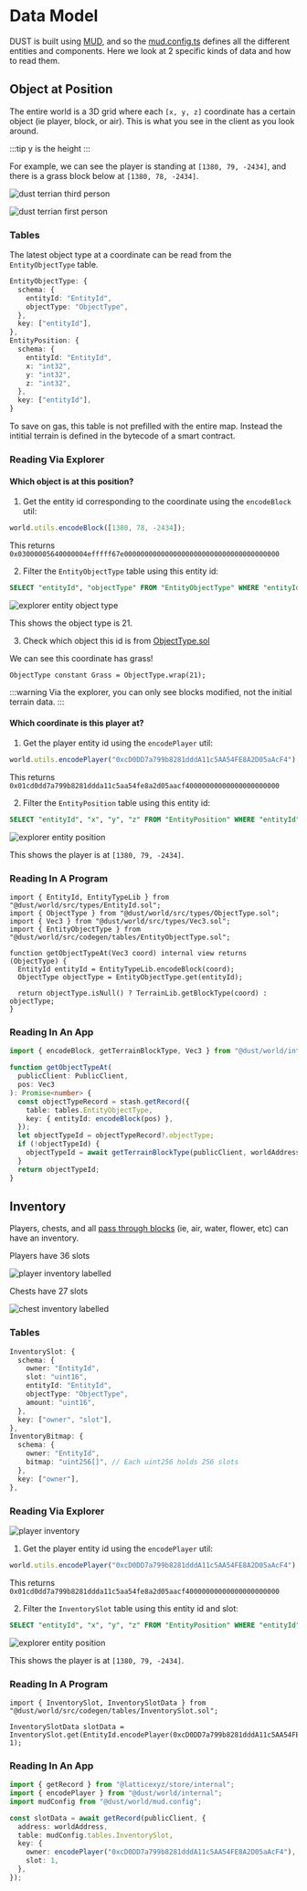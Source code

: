 # Data Model

DUST is built using [MUD](https://mud.dev/), and so the [mud.config.ts](https://github.com/dustproject/dust/blob/main/packages/world/mud.config.ts) defines all the different entities and components. Here we look at 2 specific kinds of data and how to read them.

## Object at Position

The entire world is a 3D grid where each `[x, y, z]` coordinate has a certain object (ie player, block, or air). This is what you see in the client as you look around.

:::tip
y is the height
:::

For example, we can see the player is standing at `[1380, 79, -2434]`, and there is a grass block below at `[1380, 78, -2434]`.

![dust terrian third person](/dust-terrain-third-person.png)

![dust terrian first person](/dust-terrain-first-person.png)

### Tables

The latest object type at a coordinate can be read from the `EntityObjectType` table.

```typescript
EntityObjectType: {
  schema: {
    entityId: "EntityId",
    objectType: "ObjectType",
  },
  key: ["entityId"],
},
EntityPosition: {
  schema: {
    entityId: "EntityId",
    x: "int32",
    y: "int32",
    z: "int32",
  },
  key: ["entityId"],
}
```

To save on gas, this table is not prefilled with the entire map. Instead the intitial terrain is defined in the bytecode of a smart contract.

### Reading Via Explorer

#### Which object is at this position?

1. Get the entity id corresponding to the coordinate using the `encodeBlock` util:

```typescript
world.utils.encodeBlock([1380, 78, -2434]);
```

This returns `0x03000005640000004efffff67e00000000000000000000000000000000000000`

2. Filter the `EntityObjectType` table using this entity id:

```sql
SELECT "entityId", "objectType" FROM "EntityObjectType" WHERE "entityId" = '0x03000005640000004efffff67e00000000000000000000000000000000000000';
```

![explorer entity object type](explorer-entity-object-type.png)

This shows the object type is 21.

3. Check which object this id is from [ObjectType.sol](https://github.com/dustproject/dust/blob/main/packages/world/src/types/ObjectType.sol)

We can see this coordinate has grass!

```solidity
ObjectType constant Grass = ObjectType.wrap(21);
```

:::warning
Via the explorer, you can only see blocks modified, not the initial terrain data.
:::

#### Which coordinate is this player at?

1. Get the player entity id using the `encodePlayer` util:

```typescript
world.utils.encodePlayer("0xcD0DD7a799b8281dddA11c5AA54FE8A2D05aAcF4");
```

This returns `0x01cd0dd7a799b8281ddda11c5aa54fe8a2d05aacf40000000000000000000000`

2. Filter the `EntityPosition` table using this entity id:

```sql
SELECT "entityId", "x", "y", "z" FROM "EntityPosition" WHERE "entityId" = '0x01cd0dd7a799b8281ddda11c5aa54fe8a2d05aacf40000000000000000000000';
```

![explorer entity position](explorer-entity-position.png)

This shows the player is at `[1380, 79, -2434]`.

### Reading In A Program

```solidity
import { EntityId, EntityTypeLib } from "@dust/world/src/types/EntityId.sol";
import { ObjectType } from "@dust/world/src/types/ObjectType.sol";
import { Vec3 } from "@dust/world/src/types/Vec3.sol";
import { EntityObjectType } from "@dust/world/src/codegen/tables/EntityObjectType.sol";

function getObjectTypeAt(Vec3 coord) internal view returns (ObjectType) {
  EntityId entityId = EntityTypeLib.encodeBlock(coord);
  ObjectType objectType = EntityObjectType.get(entityId);

  return objectType.isNull() ? TerrainLib.getBlockType(coord) : objectType;
}
```

### Reading In An App

```typescript
import { encodeBlock, getTerrainBlockType, Vec3 } from "@dust/world/internal";

function getObjectTypeAt(
  publicClient: PublicClient,
  pos: Vec3
): Promise<number> {
  const objectTypeRecord = stash.getRecord({
    table: tables.EntityObjectType,
    key: { entityId: encodeBlock(pos) },
  });
  let objectTypeId = objectTypeRecord?.objectType;
  if (!objectTypeId) {
    objectTypeId = await getTerrainBlockType(publicClient, worldAddress, pos);
  }
  return objectTypeId;
}
```

## Inventory

Players, chests, and all [pass through blocks](https://github.com/dustproject/dust/blob/main/packages/world/ts/objects.ts#L2033) (ie, air, water, flower, etc) can have an inventory.

Players have 36 slots

![player inventory labelled](player-inventory-labelled.png)

Chests have 27 slots

![chest inventory labelled](chest-inventory-labelled.png)

### Tables

```typescript
InventorySlot: {
  schema: {
    owner: "EntityId",
    slot: "uint16",
    entityId: "EntityId",
    objectType: "ObjectType",
    amount: "uint16",
  },
  key: ["owner", "slot"],
},
InventoryBitmap: {
  schema: {
    owner: "EntityId",
    bitmap: "uint256[]", // Each uint256 holds 256 slots
  },
  key: ["owner"],
},
```

### Reading Via Explorer

![player inventory](player-inventory.png)

1. Get the player entity id using the `encodePlayer` util:

```typescript
world.utils.encodePlayer("0xcD0DD7a799b8281dddA11c5AA54FE8A2D05aAcF4");
```

This returns `0x01cd0dd7a799b8281ddda11c5aa54fe8a2d05aacf40000000000000000000000`

2. Filter the `InventorySlot` table using this entity id and slot:

```sql
SELECT "entityId", "x", "y", "z" FROM "EntityPosition" WHERE "entityId" = '0x01cd0dd7a799b8281ddda11c5aa54fe8a2d05aacf40000000000000000000000';
```

![explorer entity position](explorer-entity-position.png)

This shows the player is at `[1380, 79, -2434]`.

### Reading In A Program

```solidity
import { InventorySlot, InventorySlotData } from "@dust/world/src/codegen/tables/InventorySlot.sol";

InventorySlotData slotData = InventorySlot.get(EntityId.encodePlayer(0xcD0DD7a799b8281dddA11c5AA54FE8A2D05aAcF4), 1);

```

### Reading In An App

```typescript
import { getRecord } from "@latticexyz/store/internal";
import { encodePlayer } from "@dust/world/internal";
import mudConfig from "@dust/world/mud.config";

const slotData = await getRecord(publicClient, {
  address: worldAddress,
  table: mudConfig.tables.InventorySlot,
  key: {
    owner: encodePlayer("0xcD0DD7a799b8281dddA11c5AA54FE8A2D05aAcF4"),
    slot: 1,
  },
});
```
